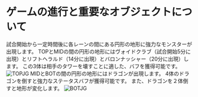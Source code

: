 # ゲームの進行と重要なオブジェクトについて
試合開始から一定時間後に各レーンの間にある円形の地形に強力なモンスターが出現します。
TOPとMIDの間の円形の地形にはヴォイドクラブ（試合開始5分に出現）とリフトヘラルド（14分に出現）とバロンナッシャー（20分に出現）します。
この3体は相手のタワーを壊すことに適した、バフを獲得可能です。
![TOPJG](/img/UIとルール/TOPJG.png)
MIDとBOTの間の円形の地形にはドラゴンが出現します。
4体のドラゴンを倒すと強力なステータスバフが獲得可能です。
また、ドラゴンを２体倒すと地形が変化します。
![BOTJG](/img/UIとルール/BOTJG.png)
